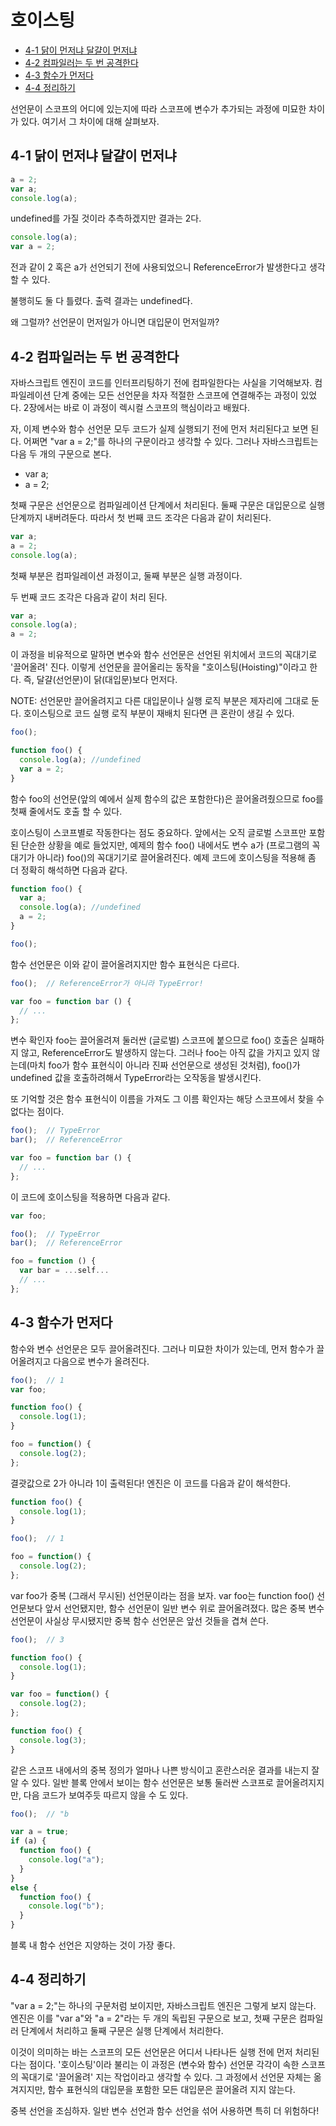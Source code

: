 # 호이스팅

* [4-1 닭이 먼저냐 달걀이 먼저냐](#4-1-닭이-먼저냐-달걀이-먼저냐)
* [4-2 컴파일러는 두 번 공격한다](#4-2-컴파일러는-두-번-공격한다)
* [4-3 함수가 먼저다](#4-3-함수가-먼저다)
* [4-4 정리하기](#4-4-정리하기)

선언문이 스코프의 어디에 있는지에 따라 스코프에 변수가 추가되는 과정에 미묘한 차이가 있다. 여기서 그 차이에 대해 살펴보자.

## 4-1 닭이 먼저냐 달걀이 먼저냐

```js
a = 2;
var a;
console.log(a);
```

undefined를 가질 것이라 추측하겠지만 결과는 2다.

```js
console.log(a);
var a = 2;
```

전과 같이 2 혹은 a가 선언되기 전에 사용되었으니 ReferenceError가 발생한다고 생각할 수 있다.

불행히도 둘 다 틀렸다. 출력 결과는 undefined다.

왜 그럴까? 선언문이 먼저일가 아니면 대입문이 먼저일까?

## 4-2 컴파일러는 두 번 공격한다

자바스크립트 엔진이 코드를 인터프리팅하기 전에 컴파일한다는 사실을 기억해보자. 컴파일레이션 단계 중에는 모든 선언문을 차자 적절한 스코프에 연결해주는 과정이 있었다. 2장에서는 바로 이 과정이 렉시컬 스코프의 핵심이라고 배웠다.

자, 이제 변수와 함수 선언문 모두 코드가 실제 실행되기 전에 먼저 처리된다고 보면 된다. 어쩌면 "var a = 2;"를 하나의 구문이라고 생각할 수 있다. 그러나 자바스크립트는 다음 두 개의 구문으로 본다.

* var a;
* a = 2;

첫째 구문은 선언문으로 컴파일레이션 단계에서 처리된다. 둘째 구문은 대입문으로 실행 단계까지 내버려둔다. 따라서 첫 번째 코드 조각은 다음과 같이 처리된다.

```js
var a;
a = 2;
console.log(a);
```

첫째 부분은 컴파일레이션 과정이고, 둘째 부분은 실행 과정이다.

두 번째 코드 조각은 다음과 같이 처리 된다.

```js
var a;
console.log(a);
a = 2;
```

이 과정을 비유적으로 말하면 변수와 함수 선언문은 선언된 위치에서 코드의 꼭대기로 '끌어올려' 진다. 이렇게 선언문을 끌어올리는 동작을 "호이스팅(Hoisting)"이라고 한다. 즉, 달걀(선언문)이 닭(대입문)보다 먼저다.

NOTE: 선언문만 끌어올려지고 다른 대입문이나 실행 로직 부분은 제자리에 그대로 둔다. 호이스팅으로 코드 실행 로직 부분이 재배치 된다면 큰 혼란이 생길 수 있다.

```js
foo();

function foo() {
  console.log(a); //undefined
  var a = 2;
}
```

함수 foo의 선언문(앞의 예에서 실제 함수의 값은 포함한다)은 끌어올려줬으므로 foo를 첫째 줄에서도 호출 할 수 있다.

호이스팅이 스코프별로 작동한다는 점도 중요하다. 앞에서는 오직 글로벌 스코프만 포함된 단순한 상황을 예로 들었지만, 예제의 함수 foo() 내에서도 변수 a가 (프로그램의 꼭대기가 아니라) foo()의 꼭대기기로 끌어올려진다. 예제 코드에 호이스팅을 적용해 좀 더 정확히 해석하면 다음과 같다.

```js
function foo() {
  var a;
  console.log(a); //undefined
  a = 2;
}

foo();
```

함수 선언문은 이와 같이 끌어올려지지만 함수 표현식은 다르다.

```js
foo();  // ReferenceError가 아니라 TypeError!

var foo = function bar () {
  // ...
};
```

변수 확인자 foo는 끌어올려져 둘러싼 (글로벌) 스코프에 붙으므로 foo() 호출은 실패하지 않고, ReferenceError도 발생하지 않는다. 그러나 foo는 아직 값을 가지고 있지 않는데(마치 foo가 함수 표현식이 아니라 진짜 선언문으로 생성된 것처럼), foo()가 undefined 값을 호출하려해서 TypeError라는 오작동을 발생시킨다.

또 기억할 것은 함수 표현식이 이름을 가져도 그 이름 확인자는 해당 스코프에서 찾을 수 없다는 점이다.

```js
foo();  // TypeError
bar();  // ReferenceError

var foo = function bar () {
  // ...
};
```

이 코드에 호이스팅을 적용하면 다음과 같다.

```js
var foo;

foo();  // TypeError
bar();  // ReferenceError

foo = function () {
  var bar = ...self...
  // ...
};
```

## 4-3 함수가 먼저다

함수와 변수 선언문은 모두 끌어올려진다. 그러나 미묘한 차이가 있는데, 먼저 함수가 끌어올려지고 다음으로 변수가 올려진다.

```js
foo();  // 1
var foo;

function foo() {
  console.log(1);
}

foo = function() {
  console.log(2);
};
```

결괏값으로 2가 아니라 1이 출력된다! 엔진은 이 코드를 다음과 같이 해석한다.

```js
function foo() {
  console.log(1);
}

foo();  // 1

foo = function() {
  console.log(2);
};
```

var foo가 중복 (그래서 무시된) 선언문이라는 점을 보자. var foo는 function foo() 선언문보다 앞서 선언됐지만, 함수 선언문이 일반 변수 위로 끌어올려졌다. 많은 중복 변수 선언문이 사실상 무시됐지만 중복 함수 선언문은 앞선 것들을 겹쳐 쓴다.

```js
foo();  // 3

function foo() {
  console.log(1);
}

var foo = function() {
  console.log(2);
};

function foo() {
  console.log(3);
}
```

같은 스코프 내에서의 중복 정의가 얼마나 나쁜 방식이고 혼란스러운 결과를 내는지 잘 알 수 있다. 일반 블록 안에서 보이는 함수 선언문은 보통 둘러싼 스코프로 끌어올려지지만, 다음 코드가 보여주듯 따르지 않을 수 도 있다.

```js
foo();  // "b

var a = true;
if (a) {
  function foo() {
    console.log("a");
  }
}
else {
  function foo() {
    console.log("b");
  }
}
```

블록 내 함수 선언은 지양하는 것이 가장 좋다.

## 4-4 정리하기

"var a = 2;"는 하나의 구문처럼 보이지만, 자바스크립트 엔진은 그렇게 보지 않는다. 엔진은 이를 "var a"와 "a = 2"라는 두 개의 독립된 구문으로 보고, 첫째 구문은 컴파일러 단계에서 처리하고 둘째 구문은 실행 단계에서 처리한다.

이것이 의미하는 바는 스코프의 모든 선언문은 어디서 나타나든 실행 전에 먼저 처리된다는 점이다. '호이스팅'이라 불리는 이 과정은 (변수와 함수) 선언문 각각이 속한 스코프의 꼭대기로 '끌어올려' 지는 작업이라고 생각할 수 있다. 그 과정에서 선언문 자체는 옮겨지지만, 함수 표현식의 대입문을 포함한 모든 대입문은 끌어올려 지지 않는다.

중복 선언을 조심하자. 일반 변수 선언과 함수 선언을 섞어 사용하면 특히 더 위험하다!
